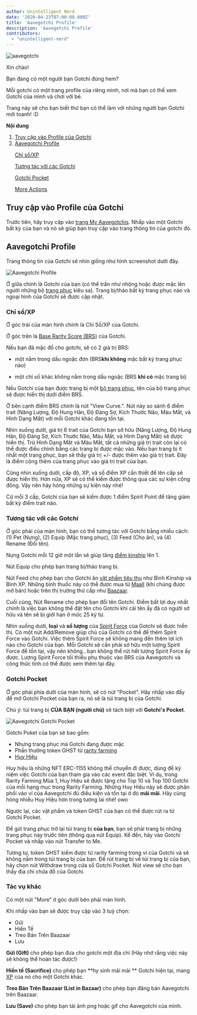 ```yaml
---
author: Unintelligent Nerd
date: '2020-04-23T07:00:00.000Z'
title: 'Aavegotchi Profile'
description: 'Aavegotchi Profile'
contributors:
  - "unintelligent-nerd"
---
```


<div class="headerImageContainer">
<img class="headerImage" src="/aavegotchi-profile/aavegotchi.png" alt="aavegotchi" />
<p class="headerImageText">Xin chào!</p>
</div>

Bạn đang có một người bạn Gotchi đúng hem?

Mỗi gotchi có một trang profile của riêng mình, nơi mà bạn có thể xem Gotchi của mình và chơi với bé.

Trang này sẽ cho bạn biết thứ bạn có thể làm với những người bạn Gotchi mới toanh! :D

<div class="contentsBox">

**Nội dung**

<ol>
<li><a href=#accessing-your-gotchi-profile>Truy cập vào Profile của Gotchi</a></li>
<li><a href=#gotchi-profile>Aavegotchi Profile</a></li>
<p><a href=#stats-xp>Chỉ số/XP</a></p>
<p><a href=#interact-with-your-gotchi>Tương tác với các Gotchi</a></p>
<p><a href=#gotchi-pocket>Gotchi Pocket</a></p>
<p><a href=#more-actions>More Actions</a></p>
</ol>

</div>

## Truy cập vào Profile của Gotchi

Trước tiên, hãy truy cập vào [trang My Aavegotchis](https://aavegotchi.com/aavegotchis). Nhấp vào một Gotchi bất kỳ của bạn và nó sẽ giúp bạn truy cập vào trang thông tin của gotchi đó.

## Aavegotchi Profile

Trang thông tin của Gotchi sẽ nhìn giống như hình screenshot dưới đây.

<img class = "bodyImage" src = "/aavegotchi-profile/aavegotchi-profile.png" alt = "Aavegotchi Profile" />

Ở giữa chính là Gotchi của bạn (có thể trần như nhộng hoặc được mặc lên người những bộ [trang phục](/wearables) kiêu sa). Trang bị/tháo bất kỳ trang phục nào và ngoại hình của Gotchi sẽ được cập nhật.

### Chỉ số/XP

Ở góc trái của màn hình chính là Chỉ Số/XP của Gotchi.

Ở góc trên là [Base Rarity Score (BRS)](/rarity-farming#base-rarity-score) của Gotchi.

Nếu bạn đã mặc đồ cho gotchi, sẽ có 2 giá trị BRS:

* một nằm trong dấu ngoặc đơn (BRS**khi không** mặc bất kỳ trang phục nào)

* một chỉ số khác không nằm trong dấu ngoặc (BRS **khi có** mặc trang bị)

Nếu Gotchi của bạn được trang bị một [bộ trang phục](/sets), tên của bộ trang phục sẽ được hiển thị dưới điểm BRS.

Ở bên cạnh điểm BRS chính là nút "View Curve.". Nút này so sánh 6 điểm trait (Năng Lượng, Độ Hung Hãn, Độ Đáng Sợ, Kích Thước Não, Màu Mắt, và Hình Dạng Mắt) với mỗi Gotchi khác đang tồn tại.

Nhìn xuống dưới, giá trị 6 trait của Gotchi bạn sỡ hữu (Năng Lượng, Độ Hung Hãn, Độ Đáng Sợ, Kích Thước Não, Màu Mắt, và Hình Dạng Mắt) sẽ được hiển thị. Trừ Hình Dạng Mắt và Màu Mắt, tất cả những giá trị trait còn lại có thể được điều chỉnh bằng các trang bị được mặc vào. Nếu bạn trang bị ít nhất một trang phục, bạn sẽ thấy giá trị +/- được thêm vào giá trị trait. Đây là điểm cộng thêm của trang phục vào giá trị trait của bạn.

Cũng nhìn xuống dưới, cấp độ, XP, và số điểm XP cần thiết để lên cấp sẽ được hiển thị. Hơn nữa, XP sẽ có thể kiếm được thông qua các sự kiện cộng đồng. Vậy nên hãy hóng những sự kiện này nhé!

Cứ mỗi 3 cấp, Gotchi của bạn sẽ kiếm được 1 điểm Spirit Point để tăng giảm bất kỳ điểm trait nào.

### Tương tác với các Gotchi

Ở góc phải của màn hình, bạn có thể tương tác với Gotchi bằng nhiều cách: (1) Pet (Nựng), (2) Equip (Mặc trang phục), (3) Feed (Cho ăn), và (4) Rename (Đổi tên).

Nựng Gotchi mỗi 12 giờ một lần sẽ giúp tăng [điểm kinship](/traits#kinship) lên 1.

Nút Equip cho phép bạn trang bị/tháo trang bị.

Nút Feed cho phép bạn cho Gotchi ăn [vật phẩm tiêu thụ](/wearables#consumables) như Bình Kinship và Bình XP. Những bình thuốc này có thể được mua từ [Maall](/maall) (khi chúng được mở bán) hoặc trên thị trường thứ cấp như [Baazaar](/baazaar).

Cuối cùng, Nút Rename cho phép bạn đổi tên Gotchi. Điểm bất lợi duy nhất chính là việc bạn không thể đặt tên cho Gotchi khi cái tên ấy đã có người sở hữu và tên sẽ bị giới hạn ở mức 25 ký tự.

Nhìn xuống dưới, **loại** và **số lượng** của [Spirit Force](/glossary#spirit-force) của Gotchi sẽ được hiển thị. Có một nút Add/Remove giúp chủ của Gotchi có thể để thêm Spirit Force vào Gotchi. Việc thêm Spirit Force sẽ không mang đến thêm lợi ích nào cho Gotchi của bạn. Mỗi Gotchi sẽ cần phải sở hữu một lượng Spirit Force để tồn tại, vậy nên không.. bạn không thể rút hết lượng Spirit Force ấy được. Lượng Spirit Force tối thiểu phụ thuộc vào BRS của Aavegotchi và công thức tính có thể được xem thêm tại đây.

### Gotchi Pocket

Ở góc phải phía dưới của màn hình, sẽ có nút "Pocket". Hãy nhấp vào đấy để mở Gotchi Pocket của bạn ra, nó sẽ là túi trang bị của Gotchi.

Chú ý: túi trang bị **CỦA BẠN (người chủ)** sẽ tách biệt với **Gotchi's Pocket**.

<img class = "bodyImage" src = "/aavegotchi-profile/aavegotchi-gotchi-pocket.png" alt = "Aavegotchi Gotchi Pocket" />

Gotchi Poket của bạn sẽ bao gồm:

* Nhưng trang phục mà Gotchi đang được mặc
* Phần thưởng token GHST từ [rarity farming](/rarity-farming)
* [Huy Hiệu](/baadge)

Huy hiệu là những NFT ERC-1155 không thể chuyển đi được, dùng để kỷ niệm việc Gotchi của bạn tham gia vào các event đặc biệt. Ví dụ, trong Rarity Farming Mùa 1, Huy Hiệu sẽ được tặng cho Top 10 và Top 100 Gotchi của mỗi hạng mục trong Rarity Farming. Những Huy Hiệu này sẽ được phân phối vào ví của Aavegotchi đủ điều kiện và tồn tại ở đó **mãi mãi**. Hãy cùng hóng nhiều Huy Hiệu hơn trong tương lai nhé! owo

Ngược lại, các vật phẩm và token GHST của bạn có thể được rút ra từ Gotchi Pocket.

Để gửi trang phục trở lại túi trang bị **của bạn**, bạn sẽ phải trang bị những trang phục này trước tiên (thông qua nút Equip). Kế đến, hãy vào Gotchi Pocket và nhấp vào nút Transfer to Me.

Tương tự, token GHST kiếm được từ rarity farming trong ví của Gotchi và sẽ không nằm trong túi trang bị của bạn. Để rút trang bị về túi trang bị của bạn, hãy chọn nút Withdraw trong cửa sổ Gotchi Pocket. Nút view sẽ cho bạn thấy địa chỉ chứa đồ của Gotchi.

### Tác vụ khác

Có một nút "More" ở góc dưới bên phải màn hình.

Khi nhấp vào bạn sẽ được truy cập vào 3 tuỳ chọn:

* Gửi
* Hiến Tế
* Treo Bán Trên Baazaar
* Lưu

**Gửi (Gift)** cho phép bạn đưa cho gotchi một địa chỉ (Hãy nhớ rằng việc này sẽ không thể hoàn tác được!)

**Hiến tế (Sacrifice)** cho phép bạn **hy sinh mãi mãi ** Gotchi hiện tại, mang [XP](/traits#experience) của nó cho một Gotchi khác.

**Treo Bán Trên Baazaar (List in Bazaar)** cho phép bạn đăng bán Aavegotchi trên Baazaar.

**Lưu (Save)** cho phép bạn tải ảnh png hoặc gif cho Aavegotchi của mình.